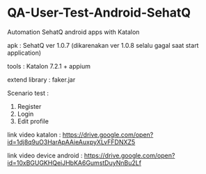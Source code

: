 # QA-User-Test-Android-SehatQ
Automation SehatQ android apps with Katalon

apk : SehatQ ver 1.0.7 (dikarenakan ver 1.0.8 selalu gagal saat start application)

tools : Katalon 7.2.1 + appium

extend library : faker.jar

Scenario test :
1. Register
2. Login
3. Edit profile

link video katalon : https://drive.google.com/open?id=1dj8q9uO3HarApAAieAuxpyXLvFFDNXZ5

link video device android : https://drive.google.com/open?id=10xBGUGKHQeiJHbKA6GumstDuyNnBu2Lf



